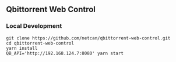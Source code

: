 ## Qbittorrent Web Control

### Local Development
```
git clone https://github.com/netcan/qbittorrent-web-control.git
cd qbittorrent-web-control
yarn install
QB_API='http://192.168.124.7:8080' yarn start
```
